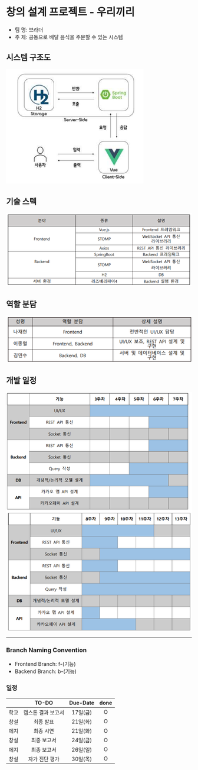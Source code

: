 # 창의 설계 프로젝트 - 우리끼리


- 팀 명: 브라더
- 주 제: 공동으로 배달 음식을 주문할 수 있는 시스템

## 시스템 구조도
![img.png](img.png)

## 기술 스텍
![img_1.png](img_1.png)

## 역할 분담
![img_2.png](img_2.png)

## 개발 일정
![img_3.png](img_3.png)

---
### Branch Naming Convention
- Frontend Branch: f-(기능)
- Backend Branch: b-(기능)

### 일정
|     |   TO-DO    | Due-Date | done
|-----|:----------:|:--------:|:------:
| 학교  | 캡스톤 결과 보고서 |  17일(금)  | O
| 창설  |   최종 발표    |  21일(화)  | O
| 에지  |   최종 시연    |  21일(화)  | O
| 창설  |   최종 보고서   |  24일(금)  | O
| 에지  |   최종 보고서   |  26일(일)  | O
| 창설  |  자가 진단 평가  |  30일(목)  | O
